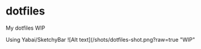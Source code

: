 # dotfiles
My dotfiles WIP

Using Yabai/SketchyBar
![Alt text](/shots/dotfiles-shot.png?raw=true "WIP"
